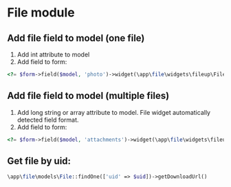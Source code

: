 # File module


## Add file field to model (one file)

1. Add int attribute to model
2. Add field to form:

```php
<?= $form->field($model, 'photo')->widget(\app\file\widgets\fileup\FileInput::className()) ?>
```

## Add file field to model (multiple files)

1. Add long string or array attribute to model. File widget automatically detected field format.
2. Add field to form:

```php
<?= $form->field($model, 'attachments')->widget(\app\file\widgets\fileup\FileInput::className(), ['multiple' => true]) ?>
```

## Get file by uid:

```php
\app\file\models\File::findOne(['uid' => $uid])->getDownloadUrl()
```
